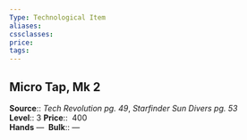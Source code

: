 ```yaml
---
Type: Technological Item
aliases:
cssclasses:
price: 
tags:
---
```

## Micro Tap, Mk 2

**Source**:: _Tech Revolution pg. 49_, _Starfinder Sun Divers pg. 53_  
**Level**:: 3
**Price**::  400  
**Hands** — 
**Bulk**:: —
